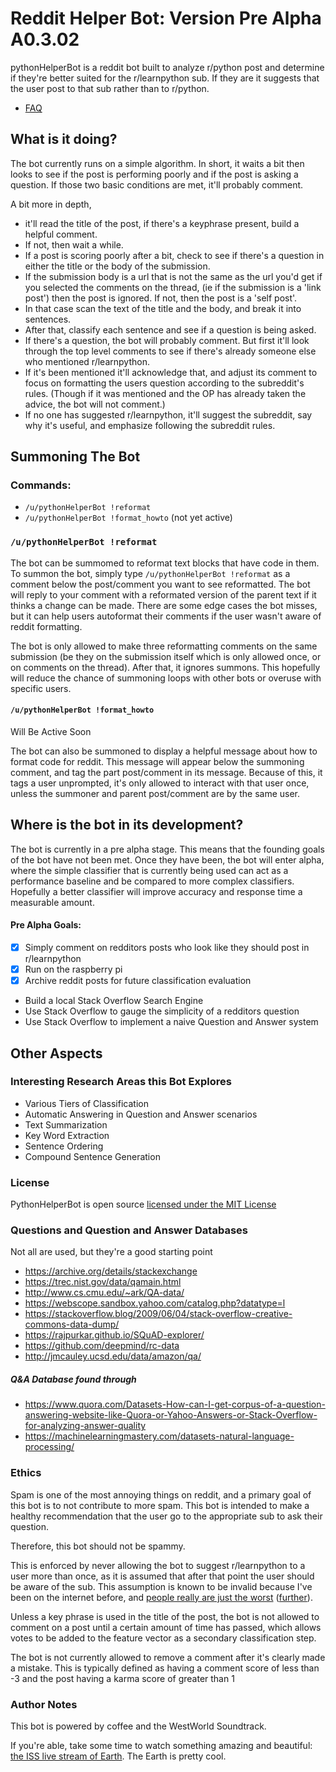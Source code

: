 
# Reddit Helper Bot: Version Pre Alpha A0.3.02
pythonHelperBot is a reddit bot built to analyze r/python post and determine if 
they're better suited for the r/learnpython sub. 
If they are it suggests that the user post to that sub rather than to r/python.

- [FAQ](https://github.com/CrakeNotSnowman/redditPythonHelper/blob/master/FAQ.md)

## What is it doing? 


The bot currently runs on a simple algorithm.
In short, it waits a bit then looks to see if the post is performing poorly and if the post is asking a question.
If those two basic conditions are met, it'll probably comment. 

 A bit more in depth,
 -  it'll read the title of the post, if there's a keyphrase present, build a helpful comment. 
 - If not, then wait a while.
 - If a post is scoring poorly after a bit, check to see if there's a question in either the title or the body of the submission. 
 - If the submission body is a url that is not the same as the url you'd get if you selected the comments on the thread, (ie if the submission is a 'link post') then the post is ignored. If not, then the post is a 'self post'.
 - In that case scan the text of the title and the body, and break it into sentences. 
 - After that, classify each sentence and see if a question is being asked. 
 - If there's a question, the bot will probably comment. 
But first it'll look through the top level comments to see if there's already someone else who mentioned r/learnpython. 
 - If it's been mentioned it'll acknowledge that, and adjust its comment to focus on formatting the users question according to the subreddit's rules. (Though if it was mentioned and the OP has already taken the advice, the bot will not comment.)
 - If no one has suggested r/learnpython, it'll suggest the subreddit, say why it's useful, and emphasize following the subreddit rules. 

 
## Summoning The Bot
### Commands:
 - `/u/pythonHelperBot !reformat`
 - `/u/pythonHelperBot !format_howto` (not yet active)

### `/u/pythonHelperBot !reformat`
The bot can be summomed to reformat text blocks that have code in them. To summon the bot, simply type `/u/pythonHelperBot !reformat` as a comment below the post/comment you want to see reformatted. The bot will reply to your comment with a reformated version of the parent text if it thinks a change can be made. There are some edge cases the bot misses, but it can help users autoformat their comments if the user wasn't aware of reddit formatting. 

The bot is only allowed to make three reformatting comments on the same submission (be they on the submission itself which is only allowed once, or on comments on the thread). After that, it ignores summons. This hopefully will reduce the chance of summoning loops with other bots or overuse with specific users.


#### `/u/pythonHelperBot !format_howto`
Will Be Active Soon

The bot can also be summoned to display a helpful message about how to format code for reddit. This message will appear below the summoning comment, and tag the part post/comment in its message. Because of this, it tags a user unprompted, it's only allowed to interact with that user once, unless the summoner and parent post/comment are by the same user. 



## Where is the bot in its development?
The bot is currently in a pre alpha stage. This means that the founding goals of the bot have not been met. Once they have been, the bot will enter alpha, where the simple classifier that is currently being used can act as a performance baseline and be compared to more complex classifiers. Hopefully a better classifier will improve accuracy and response time a measurable amount.



#### Pre Alpha Goals:
 - [X] Simply comment on redditors posts who look like they should post in r/learnpython
 - [X] Run on the raspberry pi
 - [X] Archive reddit posts for future classification evaluation
 - Build a local Stack Overflow Search Engine
 - Use Stack Overflow to gauge the simplicity of a redditors question
 - Use Stack Overflow to implement a naive Question and Answer system


## Other Aspects


 ### Interesting Research Areas this Bot Explores
 - Various Tiers of Classification
 - Automatic Answering in Question and Answer scenarios
 - Text Summarization 
 - Key Word Extraction
 - Sentence Ordering
 - Compound Sentence Generation 


### License
PythonHelperBot is open source [licensed under the MIT License](https://github.com/CrakeNotSnowman/redditPythonHelper/blob/master/LICENSE)

### Questions and Question and Answer Databases
Not all are used, but they're a good starting point

 - https://archive.org/details/stackexchange
 - https://trec.nist.gov/data/qamain.html
 - http://www.cs.cmu.edu/~ark/QA-data/
 - https://webscope.sandbox.yahoo.com/catalog.php?datatype=l
 - https://stackoverflow.blog/2009/06/04/stack-overflow-creative-commons-data-dump/
 - https://rajpurkar.github.io/SQuAD-explorer/
 - https://github.com/deepmind/rc-data
 - http://jmcauley.ucsd.edu/data/amazon/qa/


##### Q&A Database found through
 - https://www.quora.com/Datasets-How-can-I-get-corpus-of-a-question-answering-website-like-Quora-or-Yahoo-Answers-or-Stack-Overflow-for-analyzing-answer-quality
 - https://machinelearningmastery.com/datasets-natural-language-processing/



### Ethics
Spam is one of the most annoying things on reddit, and a primary goal of this bot is to not contribute to more spam. 
This bot is intended to make a healthy recommendation that the user go to the appropriate sub to ask their question. 

Therefore, this bot should not be spammy. 

This is enforced by never allowing the bot to suggest r/learnpython to a user more than once, as it is assumed that after that point the user should be aware of the sub. 
This assumption is known to be invalid because I've been on the internet before, and [people really are just the worst](https://www.youtube.com/watch?v=m0KFY6o6unw) ([further](https://www.youtube.com/watch?v=fZv_TARX3lI)). 

Unless a key phrase is used in the title of the post, the bot is not allowed to comment on a post until a certain amount of time has passed, which allows votes to be added to the feature vector as a secondary classification step. 

The bot is not currently allowed to remove a comment after it's clearly made a mistake. This is typically defined as having a comment score of less than -3 and the post having a karma score of greater than 1

### Author Notes
This bot is powered by coffee and the WestWorld Soundtrack. 

If you're able, take some time to watch something amazing and beautiful: [the ISS live stream of Earth](https://eol.jsc.nasa.gov/ESRS/HDEV/). The Earth is pretty cool. 